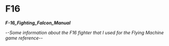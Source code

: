 # F16
***F-16_Fighting_Falcon_Manual***

-*-Some information about the F16 fighter that I used for the Flying Machine game reference-*-
